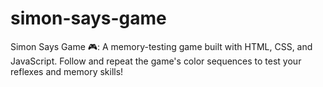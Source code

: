 # simon-says-game
Simon Says Game 🎮: A memory-testing game built with HTML, CSS, and JavaScript. Follow and repeat the game's color sequences to test your reflexes and memory skills!
